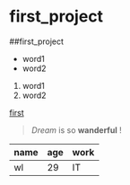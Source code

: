 # first_project
##first_project

- word1
- word2

1. word1
2. word2

[first](https://github.com/m908852884/first_project)

> *Dream* is so **wanderful** !

name|age|work
----|----|----
wl|29|IT


